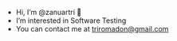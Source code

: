 - Hi, I’m @zanuartri 👋
- I’m interested in Software Testing
- You can contact me at triromadon@gmail.com

<!---
zanuartri/zanuartri is a ✨ special ✨ repository because its `README.md` (this file) appears on your GitHub profile.
You can click the Preview link to take a look at your changes.
--->
